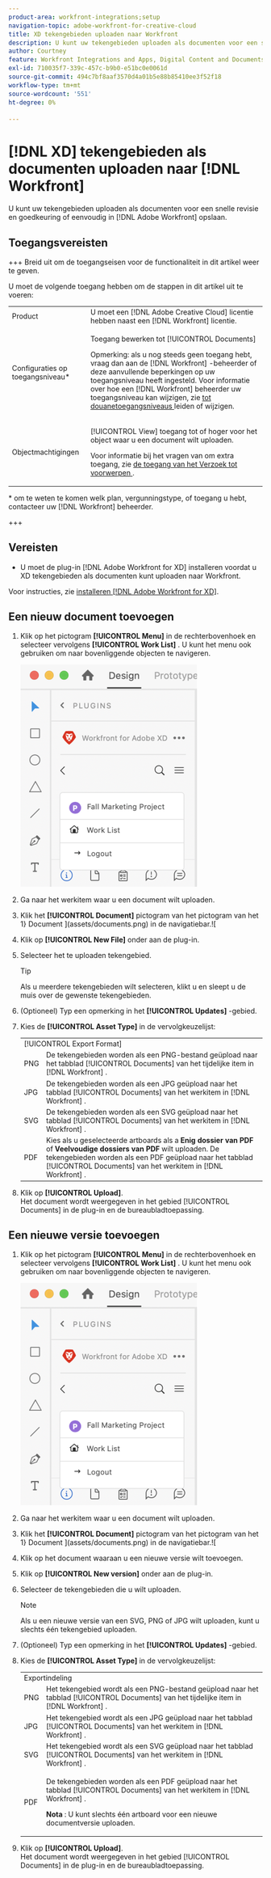 ```yaml
---
product-area: workfront-integrations;setup
navigation-topic: adobe-workfront-for-creative-cloud
title: XD tekengebieden uploaden naar Workfront
description: U kunt uw tekengebieden uploaden als documenten voor een snelle revisie en goedkeuring of eenvoudig in Adobe Workfront opslaan.
author: Courtney
feature: Workfront Integrations and Apps, Digital Content and Documents
exl-id: 710035f7-339c-457c-b9b0-e51bc0e0061d
source-git-commit: 494c7bf8aaf3570d4a01b5e88b85410ee3f52f18
workflow-type: tm+mt
source-wordcount: '551'
ht-degree: 0%

---
```



# [!DNL XD] tekengebieden als documenten uploaden naar [!DNL Workfront]

U kunt uw tekengebieden uploaden als documenten voor een snelle revisie en goedkeuring of eenvoudig in [!DNL Adobe Workfront] opslaan.

## Toegangsvereisten

+++ Breid uit om de toegangseisen voor de functionaliteit in dit artikel weer te geven.

U moet de volgende toegang hebben om de stappen in dit artikel uit te voeren:

<table style="table-layout:auto"> 
 <col> 
 <col> 
 <tbody> 
  <tr> 
   <!-- <td role="rowheader">[!DNL Adobe Workfront] plan*</td> 
   <td> <p>[!UICONTROL Pro] or higher</p> </td> 
  </tr> 
  <tr data-mc-conditions=""> 
   <td role="rowheader">[!DNL Adobe Workfront] license*</td> 
   <td> <p>[!UICONTROL Work] or [!UICONTROL Plan]</p> </td> 
  </tr> 
  <tr> -->
   <td role="rowheader">Product</td> 
   <td>U moet een [!DNL Adobe Creative Cloud] licentie hebben naast een [!DNL Workfront] licentie.</td> 
  </tr> 
  <tr> 
   <td role="rowheader">Configuraties op toegangsniveau*</td> 
   <td> <p>Toegang bewerken tot [!UICONTROL Documents]</p> <p>Opmerking: als u nog steeds geen toegang hebt, vraag dan aan de [!DNL Workfront] -beheerder of deze aanvullende beperkingen op uw toegangsniveau heeft ingesteld. Voor informatie over hoe een [!DNL Workfront] beheerder uw toegangsniveau kan wijzigen, zie <a href="../../administration-and-setup/add-users/configure-and-grant-access/create-modify-access-levels.md" class="MCXref xref"> tot douanetoegangsniveaus </a> leiden of wijzigen.</p> </td> 
  </tr> 
  <tr> 
   <td role="rowheader">Objectmachtigingen</td> 
   <td> <p>[!UICONTROL View] toegang tot of hoger voor het object waar u een document wilt uploaden.</p> <p>Voor informatie bij het vragen van om extra toegang, zie <a href="../../workfront-basics/grant-and-request-access-to-objects/request-access.md" class="MCXref xref"> de toegang van het Verzoek tot voorwerpen </a>.</p> </td> 
  </tr> 
 </tbody> 
</table>

&#42; om te weten te komen welk plan, vergunningstype, of toegang u hebt, contacteer uw [!DNL Workfront] beheerder.

+++

## Vereisten

* U moet de plug-in [!DNL Adobe Workfront for XD] installeren voordat u XD tekengebieden als documenten kunt uploaden naar Workfront.

Voor instructies, zie [ installeren  [!DNL Adobe Workfront for XD]](/help/quicksilver/workfront-integrations-and-apps/adobe-workfront-for-creative-cloud/wf-adobe-xd-install.md).

## Een nieuw document toevoegen

1. Klik op het pictogram **[!UICONTROL Menu]** in de rechterbovenhoek en selecteer vervolgens **[!UICONTROL Work List]** . U kunt het menu ook gebruiken om naar bovenliggende objecten te navigeren.

   ![ pictogram van het Menu ](assets/menu-350x440.png)

1. Ga naar het werkitem waar u een document wilt uploaden.
1. Klik het **[!UICONTROL Document]** pictogram van het pictogram van het 1} Document ](assets/documents.png) in de navigatiebar.![

1. Klik op **[!UICONTROL New File]** onder aan de plug-in.
1. Selecteer het te uploaden tekengebied.

   >[!TIP]
   >
   >Als u meerdere tekengebieden wilt selecteren, klikt u en sleept u de muis over de gewenste tekengebieden.
1. (Optioneel) Typ een opmerking in het **[!UICONTROL Updates]** -gebied.
1. Kies de **[!UICONTROL Asset Type]** in de vervolgkeuzelijst:

   <table style="table-layout:auto">
    <col>
    <col>
    <tbody>
     <tr>
      <td colspan="2" role="rowheader">[!UICONTROL Export Format]</td>
     </tr>
     <tr>
      <td role="rowheader">PNG</td>
      <td>De tekengebieden worden als een PNG-bestand geüpload naar het tabblad [!UICONTROL Documents] van het tijdelijke item in [!DNL Workfront] . </td>
     </tr>
     <tr>
      <td role="rowheader">JPG</td>
      <td>De tekengebieden worden als een JPG geüpload naar het tabblad [!UICONTROL Documents] van het werkitem in [!DNL Workfront] . <br></td>
     </tr>
     <tr>
      <td role="rowheader">SVG</td>
      <td>De tekengebieden worden als een SVG geüpload naar het tabblad [!UICONTROL Documents] van het werkitem in [!DNL Workfront] . </td>
     </tr>
     <tr>
      <td role="rowheader">PDF</td>
      <td>Kies als u geselecteerde artboards als a <strong> Enig dossier van PDF </strong> of <strong> Veelvoudige dossiers van PDF </strong> wilt uploaden. De tekengebieden worden als een PDF geüpload naar het tabblad [!UICONTROL Documents] van het werkitem in [!DNL Workfront] .</td>
     </tr>
    </tbody>
   </table>


1. Klik op **[!UICONTROL Upload]**.\
   Het document wordt weergegeven in het gebied [!UICONTROL Documents] in de plug-in en de bureaubladtoepassing.

## Een nieuwe versie toevoegen

1. Klik op het pictogram **[!UICONTROL Menu]** in de rechterbovenhoek en selecteer vervolgens **[!UICONTROL Work List]** . U kunt het menu ook gebruiken om naar bovenliggende objecten te navigeren.

   ![ pictogram van het Menu ](assets/menu-350x440.png)

1. Ga naar het werkitem waar u een document wilt uploaden.
1. Klik het **[!UICONTROL Document]** pictogram van het pictogram van het 1} Document ](assets/documents.png) in de navigatiebar.![

1. Klik op het document waaraan u een nieuwe versie wilt toevoegen.
1. Klik op **[!UICONTROL New version]** onder aan de plug-in.
1. Selecteer de tekengebieden die u wilt uploaden.

   >[!NOTE]
   >
   >Als u een nieuwe versie van een SVG, PNG of JPG wilt uploaden, kunt u slechts één tekengebied uploaden.

1. (Optioneel) Typ een opmerking in het **[!UICONTROL Updates]** -gebied.

1. Kies de **[!UICONTROL Asset Type]** in de vervolgkeuzelijst:

   <table style="table-layout:auto">
    <col>
    <col>
    <tbody>
     <tr>
      <td colspan="2" role="rowheader">Exportindeling</td>
     </tr>
     <tr>
      <td role="rowheader">PNG</td>
      <td>Het tekengebied wordt als een PNG-bestand geüpload naar het tabblad [!UICONTROL Documents] van het tijdelijke item in [!DNL Workfront] . </td>
     </tr>
     <tr>
      <td role="rowheader">JPG</td>
      <td>Het tekengebied wordt als een JPG geüpload naar het tabblad [!UICONTROL Documents] van het werkitem in [!DNL Workfront] . <br></td>
     </tr>
     <tr>
      <td role="rowheader">SVG</td>
      <td>Het tekengebied wordt als een SVG geüpload naar het tabblad [!UICONTROL Documents] van het werkitem in [!DNL Workfront] . </td>
     </tr>
     <tr>
      <td role="rowheader">PDF</td>
      <td><p>De tekengebieden worden als een PDF geüpload naar het tabblad [!UICONTROL Documents] van het werkitem in [!DNL Workfront] .</p>
      <p><strong> Nota </strong>: U kunt slechts één artboard voor een nieuwe documentversie uploaden.</p>
      </td>
     </tr>
    </tbody>
   </table>

1. Klik op **[!UICONTROL Upload]**.\
   Het document wordt weergegeven in het gebied [!UICONTROL Documents] in de plug-in en de bureaubladtoepassing.
